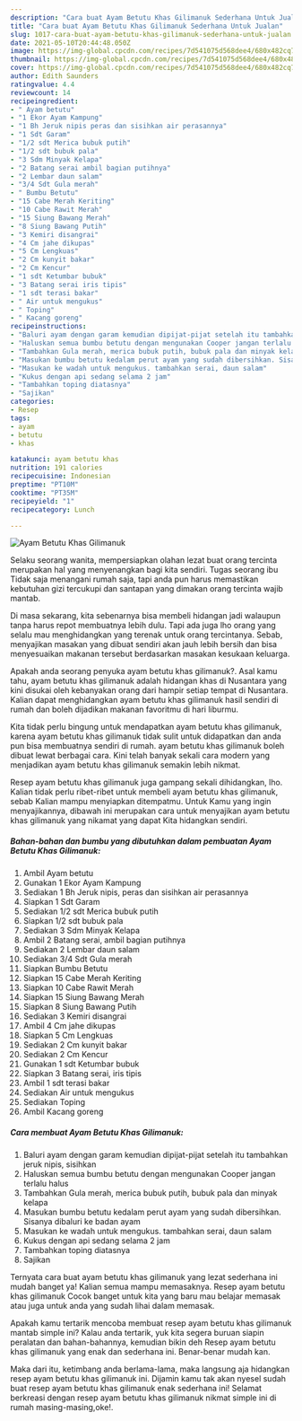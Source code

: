 ```yaml
---
description: "Cara buat Ayam Betutu Khas Gilimanuk Sederhana Untuk Jualan"
title: "Cara buat Ayam Betutu Khas Gilimanuk Sederhana Untuk Jualan"
slug: 1017-cara-buat-ayam-betutu-khas-gilimanuk-sederhana-untuk-jualan
date: 2021-05-10T20:44:48.050Z
image: https://img-global.cpcdn.com/recipes/7d541075d568dee4/680x482cq70/ayam-betutu-khas-gilimanuk-foto-resep-utama.jpg
thumbnail: https://img-global.cpcdn.com/recipes/7d541075d568dee4/680x482cq70/ayam-betutu-khas-gilimanuk-foto-resep-utama.jpg
cover: https://img-global.cpcdn.com/recipes/7d541075d568dee4/680x482cq70/ayam-betutu-khas-gilimanuk-foto-resep-utama.jpg
author: Edith Saunders
ratingvalue: 4.4
reviewcount: 14
recipeingredient:
- " Ayam betutu"
- "1 Ekor Ayam Kampung"
- "1 Bh Jeruk nipis peras dan sisihkan air perasannya"
- "1 Sdt Garam"
- "1/2 sdt Merica bubuk putih"
- "1/2 sdt bubuk pala"
- "3 Sdm Minyak Kelapa"
- "2 Batang serai ambil bagian putihnya"
- "2 Lembar daun salam"
- "3/4 Sdt Gula merah"
- " Bumbu Betutu"
- "15 Cabe Merah Keriting"
- "10 Cabe Rawit Merah"
- "15 Siung Bawang Merah"
- "8 Siung Bawang Putih"
- "3 Kemiri disangrai"
- "4 Cm jahe dikupas"
- "5 Cm Lengkuas"
- "2 Cm kunyit bakar"
- "2 Cm Kencur"
- "1 sdt Ketumbar bubuk"
- "3 Batang serai iris tipis"
- "1 sdt terasi bakar"
- " Air untuk mengukus"
- " Toping"
- " Kacang goreng"
recipeinstructions:
- "Baluri ayam dengan garam kemudian dipijat-pijat setelah itu tambahkan jeruk nipis, sisihkan"
- "Haluskan semua bumbu betutu dengan mengunakan Cooper jangan terlalu halus"
- "Tambahkan Gula merah, merica bubuk putih, bubuk pala dan minyak kelapa"
- "Masukan bumbu betutu kedalam perut ayam yang sudah dibersihkan. Sisanya dibaluri ke badan ayam"
- "Masukan ke wadah untuk mengukus. tambahkan serai, daun salam"
- "Kukus dengan api sedang selama 2 jam"
- "Tambahkan toping diatasnya"
- "Sajikan"
categories:
- Resep
tags:
- ayam
- betutu
- khas

katakunci: ayam betutu khas 
nutrition: 191 calories
recipecuisine: Indonesian
preptime: "PT10M"
cooktime: "PT35M"
recipeyield: "1"
recipecategory: Lunch

---
```



![Ayam Betutu Khas Gilimanuk](https://img-global.cpcdn.com/recipes/7d541075d568dee4/680x482cq70/ayam-betutu-khas-gilimanuk-foto-resep-utama.jpg)

Selaku seorang wanita, mempersiapkan olahan lezat buat orang tercinta merupakan hal yang menyenangkan bagi kita sendiri. Tugas seorang ibu Tidak saja menangani rumah saja, tapi anda pun harus memastikan kebutuhan gizi tercukupi dan santapan yang dimakan orang tercinta wajib mantab.

Di masa  sekarang, kita sebenarnya bisa membeli hidangan jadi walaupun tanpa harus repot membuatnya lebih dulu. Tapi ada juga lho orang yang selalu mau menghidangkan yang terenak untuk orang tercintanya. Sebab, menyajikan masakan yang dibuat sendiri akan jauh lebih bersih dan bisa menyesuaikan makanan tersebut berdasarkan masakan kesukaan keluarga. 



Apakah anda seorang penyuka ayam betutu khas gilimanuk?. Asal kamu tahu, ayam betutu khas gilimanuk adalah hidangan khas di Nusantara yang kini disukai oleh kebanyakan orang dari hampir setiap tempat di Nusantara. Kalian dapat menghidangkan ayam betutu khas gilimanuk hasil sendiri di rumah dan boleh dijadikan makanan favoritmu di hari liburmu.

Kita tidak perlu bingung untuk mendapatkan ayam betutu khas gilimanuk, karena ayam betutu khas gilimanuk tidak sulit untuk didapatkan dan anda pun bisa membuatnya sendiri di rumah. ayam betutu khas gilimanuk boleh dibuat lewat berbagai cara. Kini telah banyak sekali cara modern yang menjadikan ayam betutu khas gilimanuk semakin lebih nikmat.

Resep ayam betutu khas gilimanuk juga gampang sekali dihidangkan, lho. Kalian tidak perlu ribet-ribet untuk membeli ayam betutu khas gilimanuk, sebab Kalian mampu menyiapkan ditempatmu. Untuk Kamu yang ingin menyajikannya, dibawah ini merupakan cara untuk menyajikan ayam betutu khas gilimanuk yang nikamat yang dapat Kita hidangkan sendiri.

<!--inarticleads1-->

##### Bahan-bahan dan bumbu yang dibutuhkan dalam pembuatan Ayam Betutu Khas Gilimanuk:

1. Ambil  Ayam betutu
1. Gunakan 1 Ekor Ayam Kampung
1. Sediakan 1 Bh Jeruk nipis, peras dan sisihkan air perasannya
1. Siapkan 1 Sdt Garam
1. Sediakan 1/2 sdt Merica bubuk putih
1. Siapkan 1/2 sdt bubuk pala
1. Sediakan 3 Sdm Minyak Kelapa
1. Ambil 2 Batang serai, ambil bagian putihnya
1. Sediakan 2 Lembar daun salam
1. Sediakan 3/4 Sdt Gula merah
1. Siapkan  Bumbu Betutu
1. Siapkan 15 Cabe Merah Keriting
1. Siapkan 10 Cabe Rawit Merah
1. Siapkan 15 Siung Bawang Merah
1. Siapkan 8 Siung Bawang Putih
1. Sediakan 3 Kemiri disangrai
1. Ambil 4 Cm jahe dikupas
1. Siapkan 5 Cm Lengkuas
1. Sediakan 2 Cm kunyit bakar
1. Sediakan 2 Cm Kencur
1. Gunakan 1 sdt Ketumbar bubuk
1. Siapkan 3 Batang serai, iris tipis
1. Ambil 1 sdt terasi bakar
1. Sediakan  Air untuk mengukus
1. Sediakan  Toping
1. Ambil  Kacang goreng




<!--inarticleads2-->

##### Cara membuat Ayam Betutu Khas Gilimanuk:

1. Baluri ayam dengan garam kemudian dipijat-pijat setelah itu tambahkan jeruk nipis, sisihkan
1. Haluskan semua bumbu betutu dengan mengunakan Cooper jangan terlalu halus
1. Tambahkan Gula merah, merica bubuk putih, bubuk pala dan minyak kelapa
1. Masukan bumbu betutu kedalam perut ayam yang sudah dibersihkan. Sisanya dibaluri ke badan ayam
1. Masukan ke wadah untuk mengukus. tambahkan serai, daun salam
1. Kukus dengan api sedang selama 2 jam
1. Tambahkan toping diatasnya
1. Sajikan




Ternyata cara buat ayam betutu khas gilimanuk yang lezat sederhana ini mudah banget ya! Kalian semua mampu memasaknya. Resep ayam betutu khas gilimanuk Cocok banget untuk kita yang baru mau belajar memasak atau juga untuk anda yang sudah lihai dalam memasak.

Apakah kamu tertarik mencoba membuat resep ayam betutu khas gilimanuk mantab simple ini? Kalau anda tertarik, yuk kita segera buruan siapin peralatan dan bahan-bahannya, kemudian bikin deh Resep ayam betutu khas gilimanuk yang enak dan sederhana ini. Benar-benar mudah kan. 

Maka dari itu, ketimbang anda berlama-lama, maka langsung aja hidangkan resep ayam betutu khas gilimanuk ini. Dijamin kamu tak akan nyesel sudah buat resep ayam betutu khas gilimanuk enak sederhana ini! Selamat berkreasi dengan resep ayam betutu khas gilimanuk nikmat simple ini di rumah masing-masing,oke!.

